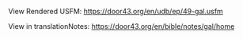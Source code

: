 View Rendered USFM: https://door43.org/en/udb/ep/49-gal.usfm

View in translationNotes: https://door43.org/en/bible/notes/gal/home
